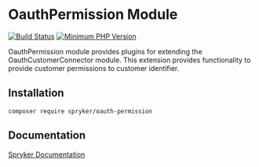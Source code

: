 # OauthPermission Module
[![Build Status](https://travis-ci.org/spryker/oauth-permission.svg)](https://travis-ci.org/spryker/oauth-permission)
[![Minimum PHP Version](https://img.shields.io/badge/php-%3E%3D%207.3-8892BF.svg)](https://php.net/)

OauthPermission module provides plugins for extending the OauthCustomerConnector module.
This extension provides functionality to provide customer permissions to customer identifier.

## Installation

```
composer require spryker/oauth-permission
```

## Documentation

[Spryker Documentation](https://academy.spryker.com/developing_with_spryker/module_guide/modules.html)
